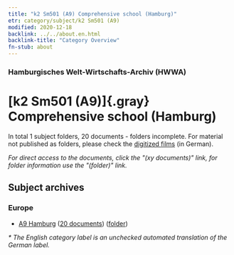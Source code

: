 ```yaml
---
title: "k2 Sm501 (A9) Comprehensive school (Hamburg)"
etr: category/subject/k2 Sm501 (A9)
modified: 2020-12-18
backlink: ../../about.en.html
backlink-title: "Category Overview"
fn-stub: about
---
```


### Hamburgisches Welt-Wirtschafts-Archiv (HWWA)
# [k2 Sm501 (A9)]{.gray}&#8201; Comprehensive school (Hamburg)&#160; 





In total 1 subject folders, 20 documents - folders incomplete.
For material not published as folders, please check the [digitized films](/film/h1_sh) (in German).

_For direct access to the documents, click the "(xy documents)" link, for folder information use the "(folder)" link._

## Subject archives



### Europe

- [A9 Hamburg](../../../geo/about.en.html#A9) (<a href="https://dfg-viewer.de/show/?tx_dlf[id]=https://pm20.zbw.eu/mets/sh/1409xx/140905/1447xx/144747/public.mets.en.xml" target="_blank">20 documents</a>) ([folder](http://purl.org/pressemappe20/folder/sh/140905,144747))


_* The English category label is an unchecked automated translation of the German label._

